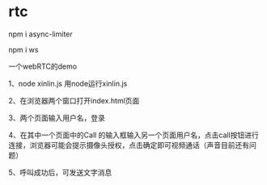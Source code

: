 # rtc
npm i async-limiter

npm i ws


一个webRTC的demo

1、node xinlin.js  用node运行xinlin.js

2、在浏览器两个窗口打开index.html页面

3、两个页面输入用户名，登录

4、在其中一个页面中的Call 的输入框输入另一个页面用户名，点击call按钮进行连接，浏览器可能会提示摄像头授权，点击确定即可视频通话（声音目前还有问题）

5、呼叫成功后，可发送文字消息
